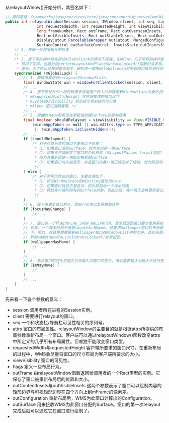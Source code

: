 从relayoutWinow()开始分析，其签名如下：

```java
// 源码路径：frameworks/base/services/core/java/com/android/server/wm/WindowManagerService.java
public int relayoutWindow(Session session, IWindow client, int seq, LayoutParams attrs, 
              int requestedWidth, int requestedHeight, int viewVisibility, int flags, 
              long frameNumber, Rect outFrame, Rect outOverscanInsets, Rect outContentInsets, 
              Rect outVisibleInsets, Rect outStableInsets, Rect outOutsets, Rect outBackdropFrame,
              DisplayCutout.ParcelableWrapper outCutout, MergedConfiguration mergedConfiguration, 
              SurfaceControl outSurfaceControl, InsetsState outInsetsState) {
    // 1. 先做一些权限相关的检查
    // ...
    /* 2. 接下来的操作将在锁住mGlobalLock的情况下完成。在WMS中，几乎所有的操作都是在锁住mGlobalLock的
     * 情况下完成。后面分析performLayoutAndPlaceSurfaceLocked()函数时会发现，WMS对窗口的操作复杂而
     * 漫长，为了防止线程间竟态发生，WMS统一使用mGlobalLockp对所有窗口操作进行同步。 */
    synchronized (mGlobalLock) {
        // 3. 获取所要进行relayout的windowState。
        final WindowState win = windowForClientLocked(session, client, false);
        // ...
        /* 4. 接下来长长的一段代码用来根据用户传入的参数更新WindowState对象的相关属性。他们是
         * mRequestedWidth/Height 客户端要求的窗口尺寸
         * mSystemUiVisibility 状态栏与导航栏的可见性
         * mAlpha 窗口透明度等。*/
        // ...
        // 5. 根据Window的可见性更新或创建Surface及启动效果
        final boolean shouldRelayout = viewVisibility == View.VISIBLE && 
            (win.mAppToken == null || win.mAttrs.type == TYPE_APPLICATION_STARTING
             || !win.mAppToken.isClientHidden());
        // ...
        if (shouldRelayout) {
            /* 对于可见状态的窗口主要有以下处理：
             *（1）如果窗口没有Surface，则为其创建一块Surface
             *（2）如果客户端改变了窗口的色彩格式（由LayoutParams.format指定）发生了变化
             * 则为其重新创建一块指定格式的Surface
             *（3）如果窗口尚未被显示，并且窗口的客户端已经完成了绘制，则为其启动一个淡入动画
             */
        } else {
        	/* 对于非可见状态的窗口，主要处理如下：
        	 *（1）标记WindowState的mExiting属性为true
        	 *（2）如果窗口目前正被显示，则为其启动一个淡出动画
        	 *（3）释放客户端所持有的Surface对象，自此之后，客户端无法再更新窗口的内容。
        	 */
        }
        // 6. 接下来更新窗口焦点、壁纸可见性以及屏幕旋转等
        if (focusMayChange) {
            // ...
        }
        // 7. 窗口有一个flag为FLAG_SHOW_WALLPAPER。意思就是此窗口要求使用系统当前的壁纸作为其
        // 背景，一个典型的例子就是launcher和home。这要求Wallpaper窗口的希纳是次序紧邻此窗口之
        // 下。所以，在这里需要更新Wallpaper窗口在WindowList中的次序。其实先原理与上一节所分
        // 析的addWindowToListInOrderLocked()非常相近。
        if (wallpaperMayMove) { 
            // ...
        }
        // ...
        // 8. 焦点窗口的变化可能会引发输入法窗口的变化，所以需要输入对输入法进行更新
        if (imMayMove) { 
            // ...
        }
        // ...
    }
}
```

先来看一下各个参数的意义：

* session 调用者所在进程的Session实例。
* client 需要进行relayout的窗口。
* seq 一个和状态栏/导航栏可见性相关的序列号。
* attrs 窗口的布局属性。relayoutWindow的主要目的就是根据attrs所提供的布局参数重新布局一个窗口。客户端可以通过relayoutWindow()函数改变attrs中所定义的几乎所有布局属性。但唯独不能改变窗口类型。
* requestedWidth与requestedHeight 客户端所要求的窗口尺寸。在重新布局的过程中，WMS会尽量将窗口的尺寸布局为客户端所要求的大小。
* viewVisibility 窗口的可见性。
* flags 定义一些布局行为。
* outFrame 由relayoutWindow函数返回给调用者的一个Rect类型的实例。它保存了窗口被重新布局后的位置和大小。
* outContentInsets与outVisibleInsets 这两个参数表示了窗口可以绘制内容的矩形边界与可视矩形边界在四个方向上到mFrame的像素差。
* outConfiguration 重新布局后，WMS为此窗口计算出的Configuration。
* outSurface 用来接收WMS为此窗口分配的Surface。窗口的第一次relayout完成后就可以通过它在窗口进行绘制了。
* 










































